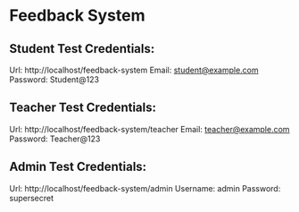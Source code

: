 # Feedback System

## Student Test Credentials:

Url: http://localhost/feedback-system
Email: student@example.com
Password: Student@123

## Teacher Test Credentials:

Url: http://localhost/feedback-system/teacher
Email: teacher@example.com
Password: Teacher@123

## Admin Test Credentials:

Url: http://localhost/feedback-system/admin
Username: admin
Password: supersecret
